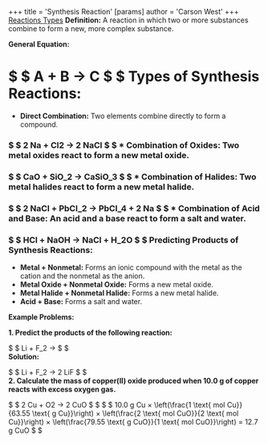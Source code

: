 +++
 title = 'Synthesis Reaction'
[params]
	author = 'Carson West'
+++
[Reactions Types](./../reactions-types/)
**Definition:** A reaction in which two or more substances combine to form a new, more complex substance.

**General Equation:**
#  $  $  A + B → C  $  $  **Types of Synthesis Reactions:**

* **Direct Combination:** Two elements combine directly to form a compound.
###  $  $  2 Na + Cl2 → 2 NaCl  $  $  * **Combination of Oxides:** Two metal oxides react to form a new metal oxide.
###  $  $  CaO + SiO_2 → CaSiO_3  $  $  * **Combination of Halides:** Two metal halides react to form a new metal halide.
###  $  $  2 NaCl + PbCl_2 → PbCl_4 + 2 Na  $  $  * **Combination of Acid and Base:** An acid and a base react to form a salt and water.
###  $  $  HCl + NaOH → NaCl + H_2O  $  $  **Predicting Products of Synthesis Reactions:**

* **Metal + Nonmetal:** Forms an ionic compound with the metal as the cation and the nonmetal as the anion.
* **Metal Oxide + Nonmetal Oxide:** Forms a new metal oxide.
* **Metal Halide + Nonmetal Halide:** Forms a new metal halide.
* **Acid + Base:** Forms a salt and water.

**Example Problems:**

**1. Predict the products of the following reaction:**

 $  $  Li + F_2 →  $  $  
**Solution:**

 $  $  Li + F_2 → 2 LiF  $  $  
**2. Calculate the mass of copper(II) oxide produced when 10.0 g of copper reacts with excess oxygen gas.**

 $  $  2 Cu + O2 → 2 CuO  $  $   $  $  10.0 g Cu × \left(\frac{1 \text{ mol Cu}}{63.55 \text{ g Cu}}\right) × \left(\frac{2 \text{ mol CuO}}{2 \text{ mol Cu}}\right) × \left(\frac{79.55 \text{ g CuO}}{1 \text{ mol CuO}}\right) = 12.7 g CuO  $  $ 
